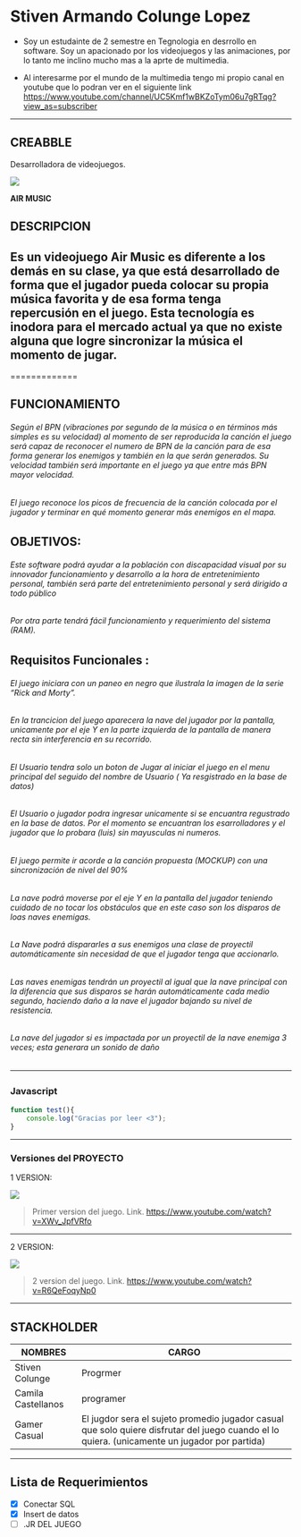 # Stiven Armando Colunge Lopez

- Soy un estudainte de 2 semestre en Tegnologia en desrrollo en software. Soy un apacionado por los videojuegos y las animaciones, por lo tanto me inclino mucho mas a la aprte de multimedia.

- Al interesarme por el mundo de la multimedia tengo mi propio canal en youtube que lo podran ver en el siguiente link https://www.youtube.com/channel/UC5Kmf1wBKZoTym06u7gRTqg?view_as=subscriber

-------------

## CREABBLE
 Desarrolladora de videojuegos.

![](https://cdn130.picsart.com/318797516258211.png?type=webp&to=min&r=640)


**AIR MUSIC**


## DESCRIPCION
Es un videojuego Air Music es diferente a los demás en su clase, ya que está desarrollado de forma que el jugador pueda colocar su propia música favorita y de esa forma tenga repercusión en el juego. Esta tecnología es inodora para el mercado actual ya que no existe alguna que logre sincronizar la música el momento de jugar. 
-------------
=============
## FUNCIONAMIENTO
###### Según el BPN (vibraciones por segundo de la música o en términos más simples es su velocidad) al momento de ser reproducida la canción el juego será capaz de reconocer el numero de BPN de la canción para de esa forma generar los enemigos y también en la que serán generados. Su velocidad también será importante en el juego ya que entre más BPN mayor velocidad. 
###### El juego reconoce los picos de frecuencia de la canción colocada por el jugador y terminar en qué momento generar más enemigos en el mapa.


OBJETIVOS:
-------------

###### Este software podrá ayudar a la población con discapacidad visual por su innovador funcionamiento y desarrollo a la hora de entretenimiento personal, también será parte del entretenimiento personal y será dirigido a todo público
###### Por otra parte tendrá fácil funcionamiento y requerimiento del sistema (RAM).


Requisitos Funcionales :
-------------
###### El juego iniciara con un paneo en negro que ilustrala la imagen de la serie “Rick and Morty”. 
###### En la trancicion del juego aparecera la nave del jugador por la pantalla, unicamente por el eje Y en la parte izquierda de la pantalla de manera recta sin interferencia en su recorrido.
###### El Usuario tendra solo un boton de Jugar al iniciar el juego en el menu principal del seguido del nombre de Usuario ( Ya resgistrado en la base de datos)
###### El Usuario o jugador podra ingresar unicamente si se encuantra regustrado en la base de datos. Por el momento se encuantran los esarrolladores y el jugador que lo probara (luis) sin mayusculas ni numeros.
###### El juego permite ir acorde a la canción propuesta (MOCKUP) con una sincronización de nivel del 90%
###### La nave podrá moverse por el eje Y en la pantalla del jugador teniendo cuidado de no tocar los obstáculos que en este caso son los disparos de loas naves enemigas.
###### La Nave podrá dispararles a sus enemigos una clase de proyectil automáticamente sin necesidad de que el jugador tenga que accionarlo.
###### Las naves enemigas tendrán un proyectil al igual que la nave principal con la diferencia que sus disparos se harán automáticamente cada medio segundo, haciendo daño a la nave el jugador bajando su nivel de resistencia.
###### La nave del jugador si es impactada por un proyectil de la nave enemiga 3 veces; esta generara un sonido de daño
                
----
### Javascript　

```javascript
function test(){
	console.log("Gracias por leer <3");
}
```
-------------
### Versiones del PROYECTO

1 VERSION:

![](https://i.ytimg.com/vi/XWv_JpfVRfo/hqdefault.jpg?sqp=-oaymwEZCPYBEIoBSFXyq4qpAwsIARUAAIhCGAFwAQ==&rs=AOn4CLCB5PIQMph_gDGQA05WXOSaiJNeHA)

> Primer version del juego. Link. https://www.youtube.com/watch?v=XWv_JpfVRfo
-------------
2 VERSION:

![](https://i.ytimg.com/vi/R6QeFoqyNp0/hqdefault.jpg?sqp=-oaymwEZCPYBEIoBSFXyq4qpAwsIARUAAIhCGAFwAQ==&rs=AOn4CLA-EnCvMYPXauLPzr-mK0_eqs4DhA)

> 2 version del juego.
> Link. https://www.youtube.com/watch?v=R6QeFoqyNp0
-------------
## STACKHOLDER

| NOMBRES  | CARGO |
| ------------- | ------------- |
| Stiven Colunge | Progrmer |
| Camila Castellanos  | programer |
| Gamer Casual | El jugdor sera el sujeto promedio jugador casual que solo quiere disfrutar del juego cuando el lo quiera. (unicamente un jugador por partida) |
-------------

## Lista de Requerimientos
- [x] Conectar SQL
- [x] Insert de datos
- [ ] .JR DEL JUEGO
